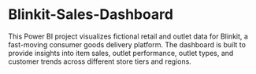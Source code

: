 # Blinkit-Sales-Dashboard
This Power BI project visualizes fictional retail and outlet data for Blinkit, a fast-moving consumer goods delivery platform. The dashboard is built to provide insights into item sales, outlet performance, outlet types, and customer trends across different store tiers and regions.  
